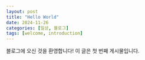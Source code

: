 ```yaml
---
layout: post
title: "Hello World"
date: 2024-11-26
categories: [일상, 블로그]
tags: [welcome, introduction]
---
```


블로그에 오신 것을 환영합니다! 이 글은 첫 번째 게시물입니다.
